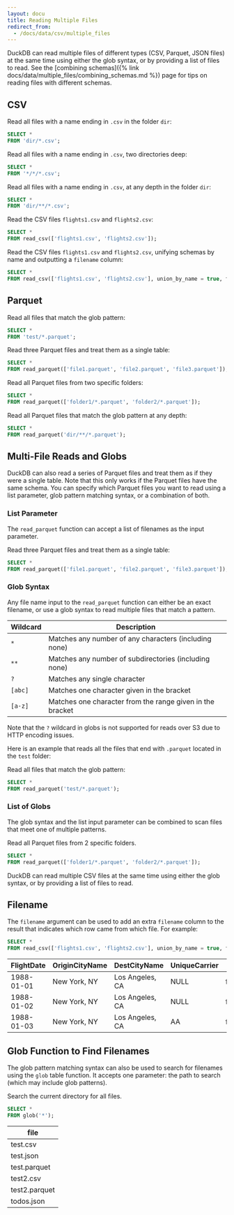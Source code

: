 ```yaml
---
layout: docu
title: Reading Multiple Files
redirect_from:
  - /docs/data/csv/multiple_files
---
```


DuckDB can read multiple files of different types (CSV, Parquet, JSON files) at the same time using either the glob syntax, or by providing a list of files to read.
See the [combining schemas]({% link docs/data/multiple_files/combining_schemas.md %}) page for tips on reading files with different schemas.

## CSV

Read all files with a name ending in `.csv` in the folder `dir`:

```sql
SELECT *
FROM 'dir/*.csv';
```

Read all files with a name ending in `.csv`, two directories deep:

```sql
SELECT *
FROM '*/*/*.csv';
```

Read all files with a name ending in `.csv`, at any depth in the folder `dir`:

```sql
SELECT *
FROM 'dir/**/*.csv';
```

Read the CSV files `flights1.csv` and `flights2.csv`:

```sql
SELECT *
FROM read_csv(['flights1.csv', 'flights2.csv']);
```

Read the CSV files `flights1.csv` and `flights2.csv`, unifying schemas by name and outputting a `filename` column:

```sql
SELECT *
FROM read_csv(['flights1.csv', 'flights2.csv'], union_by_name = true, filename = true);
```

## Parquet

Read all files that match the glob pattern:

```sql
SELECT *
FROM 'test/*.parquet';
```

Read three Parquet files and treat them as a single table:

```sql
SELECT *
FROM read_parquet(['file1.parquet', 'file2.parquet', 'file3.parquet']);
```

Read all Parquet files from two specific folders:

```sql
SELECT *
FROM read_parquet(['folder1/*.parquet', 'folder2/*.parquet']);
```

Read all Parquet files that match the glob pattern at any depth:

```sql
SELECT *
FROM read_parquet('dir/**/*.parquet');
```

## Multi-File Reads and Globs

DuckDB can also read a series of Parquet files and treat them as if they were a single table. Note that this only works if the Parquet files have the same schema. You can specify which Parquet files you want to read using a list parameter, glob pattern matching syntax, or a combination of both.

### List Parameter

The `read_parquet` function can accept a list of filenames as the input parameter.

Read three Parquet files and treat them as a single table:

```sql
SELECT *
FROM read_parquet(['file1.parquet', 'file2.parquet', 'file3.parquet']);
```

### Glob Syntax

Any file name input to the `read_parquet` function can either be an exact filename, or use a glob syntax to read multiple files that match a pattern.

|  Wildcard  |                        Description                        |
|------------|-----------------------------------------------------------|
| `*`        | Matches any number of any characters (including none)     |
| `**`       | Matches any number of subdirectories (including none)     |
| `?`        | Matches any single character                              |
| `[abc]`    | Matches one character given in the bracket                |
| `[a-z]`    | Matches one character from the range given in the bracket |

Note that the `?` wildcard in globs is not supported for reads over S3 due to HTTP encoding issues.

Here is an example that reads all the files that end with `.parquet` located in the `test` folder:

Read all files that match the glob pattern:

```sql
SELECT *
FROM read_parquet('test/*.parquet');
```

### List of Globs

The glob syntax and the list input parameter can be combined to scan files that meet one of multiple patterns.

Read all Parquet files from 2 specific folders.

```sql
SELECT *
FROM read_parquet(['folder1/*.parquet', 'folder2/*.parquet']);
```

DuckDB can read multiple CSV files at the same time using either the glob syntax, or by providing a list of files to read.

## Filename

The `filename` argument can be used to add an extra `filename` column to the result that indicates which row came from which file. For example:

```sql
SELECT *
FROM read_csv(['flights1.csv', 'flights2.csv'], union_by_name = true, filename = true);
```

| FlightDate | OriginCityName |  DestCityName   | UniqueCarrier |   filename   |
|------------|----------------|-----------------|---------------|--------------|
| 1988-01-01 | New York, NY   | Los Angeles, CA | NULL          | flights1.csv |
| 1988-01-02 | New York, NY   | Los Angeles, CA | NULL          | flights1.csv |
| 1988-01-03 | New York, NY   | Los Angeles, CA | AA            | flights2.csv |

## Glob Function to Find Filenames

The glob pattern matching syntax can also be used to search for filenames using the `glob` table function.
It accepts one parameter: the path to search (which may include glob patterns).

Search the current directory for all files.

```sql
SELECT *
FROM glob('*');
```

|     file      |
|---------------|
| test.csv      |
| test.json     |
| test.parquet  |
| test2.csv     |
| test2.parquet |
| todos.json    |
